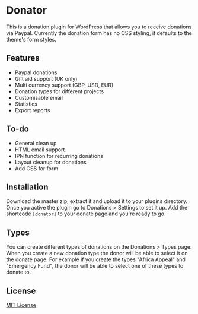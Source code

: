 # Donator

This is a donation plugin for WordPress that allows you to receive donations via Paypal. Currently the donation form has no CSS styling, it defaults to the theme's form styles.

## Features

* Paypal donations
* Gift aid support (UK only)
* Multi currency support (GBP, USD, EUR)
* Donation types for different projects
* Customisable email
* Statistics
* Export reports

## To-do

* General clean up
* HTML email support
* IPN function for recurring donations
* Layout cleanup for donations
* Add CSS for form

## Installation

Download the master zip, extract it and upload it to your plugins directory. Once you active the plugin go to Donations > Settings to set it up. Add the shortcode `[donator]` to your donate page and you're ready to go.

## Types

You can create different types of donations on the Donations > Types page. When you create a new donation type the donor will be able to select it on the donate page. For example if you create the types "Africa Appeal" and "Emergency Fund", the donor will be able to select one of these types to donate to.

## License

[MIT License](http://opensource.org/licenses/MIT)